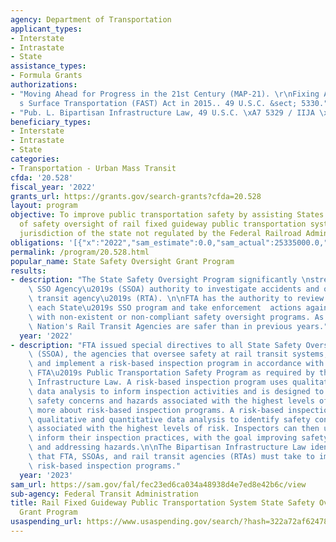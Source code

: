 ```yaml
---
agency: Department of Transportation
applicant_types:
- Interstate
- Intrastate
- State
assistance_types:
- Formula Grants
authorizations:
- "Moving Ahead for Progress in the 21st Century (MAP-21). \r\nFixing America\u2019\
  s Surface Transportation (FAST) Act in 2015.. 49 U.S.C. &sect; 5330."
- "Pub. L. Bipartisan Infrastructure Law, 49 U.S.C. \xA7 5329 / IIJA \xA7 30012."
beneficiary_types:
- Interstate
- Intrastate
- State
categories:
- Transportation - Urban Mass Transit
cfda: '20.528'
fiscal_year: '2022'
grants_url: https://grants.gov/search-grants?cfda=20.528
layout: program
objective: To improve public transportation safety by assisting States with the financing
  of safety oversight of rail fixed guideway public transportation systems in the
  jurisdiction of the state not regulated by the Federal Railroad Administration.
obligations: '[{"x":"2022","sam_estimate":0.0,"sam_actual":25335000.0,"usa_spending_actual":24520099.0},{"x":"2023","sam_estimate":26316000.0,"sam_actual":0.0,"usa_spending_actual":42429984.51},{"x":"2024","sam_estimate":28562000.0,"sam_actual":0.0,"usa_spending_actual":529337.0}]'
permalink: /program/20.528.html
popular_name: State Safety Oversight Grant Program
results:
- description: "The State Safety Oversight Program significantly \nstrengthens an\
    \ SSO Agency\u2019s (SSOA) authority to investigate accidents and oversee a rail\
    \ transit agency\u2019s (RTA). \n\nFTA has the authority to review and approve\
    \ each State\u2019s SSO program and take enforcement  actions against those States\
    \ with non-existent or non-compliant safety oversight programs. As a result, the\
    \ Nation's Rail Transit Agencies are safer than in previous years."
  year: '2022'
- description: "FTA issued special directives to all State Safety Oversight Agencies\
    \ (SSOA), the agencies that oversee safety at rail transit systems, to develop\
    \ and implement a risk-based inspection program in accordance with changes to\
    \ FTA\u2019s Public Transportation Safety Program as required by the Bipartisan\
    \ Infrastructure Law. A risk-based inspection program uses qualitative and quantitative\
    \ data analysis to inform inspection activities and is designed to prioritize\
    \ safety concerns and hazards associated with the highest levels of risk. Learn\
    \ more about risk-based inspection programs. A risk-based inspection program uses\
    \ qualitative and quantitative data analysis to identify safety concerns and hazards\
    \ associated with the highest levels of risk. Inspectors can then use data to\
    \ inform their inspection practices, with the goal improving safety by prioritizing\
    \ and addressing hazards.\n\nThe Bipartisan Infrastructure Law identified actions\
    \ that FTA, SSOAs, and rail transit agencies (RTAs) must take to implement effective\
    \ risk-based inspection programs."
  year: '2023'
sam_url: https://sam.gov/fal/fec23ed6ca034a48938d4e7ed8e42b6c/view
sub-agency: Federal Transit Administration
title: Rail Fixed Guideway Public Transportation System State Safety Oversight Formula
  Grant Program
usaspending_url: https://www.usaspending.gov/search/?hash=322a72af624783e01dd5cc93d9769d44
---
```

